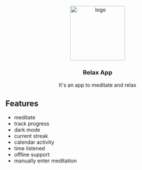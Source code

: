 <p align="center">
  <img src="https://avatars.githubusercontent.com/u/88053790" alt="logo" height="150"/>
</p>
<h3 align="center">
  Relax App
</h3>
<p align="center">
  It's an app to meditate and relax
</p>


## Features

- meditate
- track progress
- dark mode
- current streak
- calendar activity
- time listened
- offline support
- manually enter meditation

